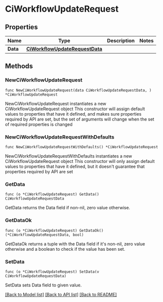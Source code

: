# CiWorkflowUpdateRequest

## Properties

Name | Type | Description | Notes
------------ | ------------- | ------------- | -------------
**Data** | [**CiWorkflowUpdateRequestData**](CiWorkflowUpdateRequestData.md) |  | 

## Methods

### NewCiWorkflowUpdateRequest

`func NewCiWorkflowUpdateRequest(data CiWorkflowUpdateRequestData, ) *CiWorkflowUpdateRequest`

NewCiWorkflowUpdateRequest instantiates a new CiWorkflowUpdateRequest object
This constructor will assign default values to properties that have it defined,
and makes sure properties required by API are set, but the set of arguments
will change when the set of required properties is changed

### NewCiWorkflowUpdateRequestWithDefaults

`func NewCiWorkflowUpdateRequestWithDefaults() *CiWorkflowUpdateRequest`

NewCiWorkflowUpdateRequestWithDefaults instantiates a new CiWorkflowUpdateRequest object
This constructor will only assign default values to properties that have it defined,
but it doesn't guarantee that properties required by API are set

### GetData

`func (o *CiWorkflowUpdateRequest) GetData() CiWorkflowUpdateRequestData`

GetData returns the Data field if non-nil, zero value otherwise.

### GetDataOk

`func (o *CiWorkflowUpdateRequest) GetDataOk() (*CiWorkflowUpdateRequestData, bool)`

GetDataOk returns a tuple with the Data field if it's non-nil, zero value otherwise
and a boolean to check if the value has been set.

### SetData

`func (o *CiWorkflowUpdateRequest) SetData(v CiWorkflowUpdateRequestData)`

SetData sets Data field to given value.



[[Back to Model list]](../README.md#documentation-for-models) [[Back to API list]](../README.md#documentation-for-api-endpoints) [[Back to README]](../README.md)


